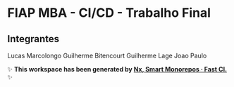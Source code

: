 # FIAP MBA - CI/CD - Trabalho Final

## Integrantes

Lucas Marcolongo
Guilherme Bitencourt
Guilherme Lage
Joao Paulo

✨ **This workspace has been generated by [Nx, Smart Monorepos · Fast CI.](https://nx.dev)** ✨
